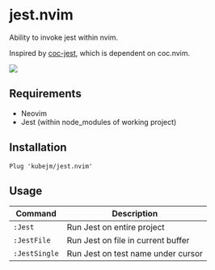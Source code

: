 # jest.nvim

Ability to invoke jest within nvim.

Inspired by [coc-jest](https://github.com/neoclide/coc-jest), which is
dependent on coc.nvim.

<img src="https://raw.githubusercontent.com/kubejm/jest.nvim/master/demo.gif" />

## Requirements

* Neovim
* Jest (within node_modules of working project)

## Installation

```vim
Plug 'kubejm/jest.nvim'
```

## Usage

| Command       | Description                        |
| ---           | ---                                |
| `:Jest`       | Run Jest on entire project         |
| `:JestFile`   | Run Jest on file in current buffer |
| `:JestSingle` | Run Jest on test name under cursor |
